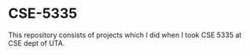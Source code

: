 # CSE-5335
This repository consists of projects which I did when I took CSE 5335 at CSE dept of UTA.
